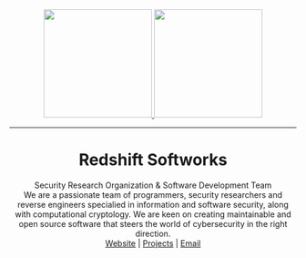 <!-- Lulzbin, GNAA, Trollface Security and Xe Softworks are licensed. -->
<div align="center">

 <a href="https://0day.cfd#gh-dark-mode-only" target="_blank">
        <img height="190" src="https://drive.lulzb.in/file.php?q=63cc0bb5b25c3.png" />
    </a>
    <a href="https://0day.cfd#gh-light-mode-only" target="_blank">
        <img height="190" src="https://drive.lulzb.in/file.php?q=63cc0b686e997.png#gh-light-mode-only" />
    </a>
    <!-- SEP -->
    <hr>
    <h1> Redshift Softworks </h1>
    Security Research Organization & Software Development Team
    <br>
    We are a passionate team of programmers, security researchers and reverse engineers specialied in information and software security, along with computational cryptology. We are keen on creating maintainable and open source software that steers the world of cybersecurity in the right direction.

<div align=center><a href="https://0day.cfd">Website</a> | <a href="https://redshift.gq/projects">Projects</a> | <a href="mailto:global@redshigt.gq">Email</a> </div>

</div>
